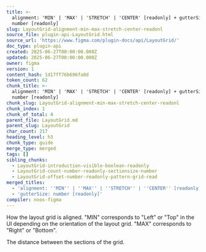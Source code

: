 ```yaml
---
title: >-
  alignment: 'MIN' | 'MAX' | 'STRETCH' | 'CENTER' [readonly] + gutterSize:
  number [readonly]
slug: LayoutGrid-alignment-min-max-stretch-center-readonl
source_file: plugin-api-LayoutGrid.html
source_url: 'https://www.figma.com/plugin-docs/api/LayoutGrid/'
doc_type: plugin-api
created: 2025-06-27T00:00:00.000Z
updated: 2025-06-27T00:00:00.000Z
owner: figma
version: 1
content_hash: 1d17ff76b696fa0d
token_count: 62
chunk_title: >-
  alignment: 'MIN' | 'MAX' | 'STRETCH' | 'CENTER' [readonly] + gutterSize:
  number [readonly]
chunk_slug: LayoutGrid-alignment-min-max-stretch-center-readonl
chunk_index: 1
chunk_of_total: 4
parent_file: LayoutGrid.md
parent_slug: LayoutGrid
char_count: 217
heading_level: h3
chunk_type: guide
merge_type: merged
tags: []
sibling_chunks:
  - LayoutGrid-introduction-visible-boolean-readonly
  - LayoutGrid-count-number-readonly-sectionsize-number
  - LayoutGrid-offset-number-readonly-pattern-grid-read
merged_titles:
  - 'alignment: ''MIN'' | ''MAX'' | ''STRETCH'' | ''CENTER'' [readonly]'
  - 'gutterSize: number [readonly]'
compiler: noos-figma
---
```


How the layout grid is aligned. "MIN" corresponds to "Left" or "Top" in the UI depending on the orientation of the layout grid. "MAX" corresponds to "Right" or "Bottom".

The distance between the sections of the grid.
